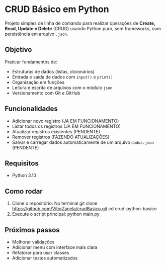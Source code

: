 # CRUD Básico em Python

Projeto simples de linha de comando para realizar operações de **Create, Read, Update e Delete** (CRUD) usando Python puro, sem frameworks, com persistência em arquivo `.json`.

## Objetivo

Praticar fundamentos de:
- Estruturas de dados (listas, dicionários)
- Entrada e saída de dados com `input()` e `print()`
- Organização em funções
- Leitura e escrita de arquivos com o módulo `json`
- Versionamento com Git e GitHub

## Funcionalidades

- Adicionar novo registro (JA EM FUNCIONAMENTO)
- Listar todos os registros (JA EM FUNCIONAMENTO)
- Atualizar registros existentes (PENDENTE)
- Remover registros (FAZENDO ATUALIZAÇÕES)
- Salvar e carregar dados automaticamente de um arquivo `dados.json` (PENDENTE)

## Requisitos

- Python 3.10

## Como rodar

1. Clone o repositório:
   No terminal 
   git clone https://github.com/VitorZanela/crudBasico.git
   cd crud-python-basico
2. Execute o script principal:
    python main.py
   
## Próximos passos

 - Melhorar validações
 - Adicionar menu com interface mais clara
 - Refatorar para usar classes
 - Adicionar testes automatizados
